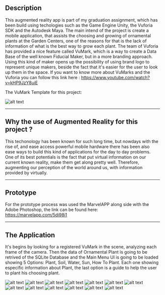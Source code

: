 ## Description

This augmented reality app is part of my graduation assignment, which has been build using techologies such as the Game Engine Unity, the Vuforia SDK and the Autodesk Maya. The main intend of the project is create a mobile application, that assists the choosing and growing of ornamental plants at the Garden Centers, one of the reasons for that is the lack of information of what is the best way to grow each plant. The team of Vuforia has provided a nice feature called VuMark, which is a way to create a Data Base of the well known Fiducial Maker, but in a more branding approach. Using this kind of maker opens up the possibility of using brand logo to represent unique makers, beside the fact that it's easier for the user to look up them in the space.
If you want to know more about VuMarks and the Vuforia you can follow this link here : https://www.youtube.com/watch?v=kHP9JzY8uiE

The VuMark Template for this project:

![alt text](https://raw.githubusercontent.com/g-mello/AR_APP_TCC/master/Images_README/VuMarkExemploArtigo.png)

____

## Why the use of Augmented Reality for this project ? 

This techonology has been known for such long time, but nowdays with the rise of, and ease access powerful mobile hardware there has been also ease ways to build this kind of applications for the day to day problems. One of its best potentials is the fact that put virtual information on our current known reality, make them get along pretty well. Therefore, augmenting our perception of the world around us, with information provided by virtually.

____

## Prototype 

For the prototype process was used the MarvelAPP along side with the Adobe Photoshop, the link can be found here: https://marvelapp.com/5di98i1


____

## The Application 

It's begins by looking for a registered VuMark in the scene, analyzing each frame of the camera. Then the data of Ornamental Plant is going to be retrived of the SQLite Database and the Main Menu UI is going to be loaded showing 5 Options: Plant, Soil, Water, Sun, How To Plant. Each one showing especific information about Plant, the last option is a guide to help the user to plant his choosing plant. 

![alt text](https://raw.githubusercontent.com/g-mello/AR_APP_TCC/master/Images_README/Intro.png=360x640)
![alt text](https://raw.githubusercontent.com/g-mello/AR_APP_TCC/master/Images_README/Select_Dropdown.png=360x640)
![alt text](https://raw.githubusercontent.com/g-mello/AR_APP_TCC/master/Images_README/Search_Marker.png)
![alt text](https://raw.githubusercontent.com/g-mello/AR_APP_TCC/master/Images_README/Menu.png)
![alt text](https://raw.githubusercontent.com/g-mello/AR_APP_TCC/master/Images_README/Plant_Info.png)
![alt text](https://raw.githubusercontent.com/g-mello/AR_APP_TCC/master/Images_README/Soil_Info.png)
![alt text](https://raw.githubusercontent.com/g-mello/AR_APP_TCC/master/Images_README/Sun.png)
![alt text](https://raw.githubusercontent.com/g-mello/AR_APP_TCC/master/Images_README/Pass01.png)
![alt text](https://raw.githubusercontent.com/g-mello/AR_APP_TCC/master/Images_README/Pass02.png)
![alt text](https://raw.githubusercontent.com/g-mello/AR_APP_TCC/master/Images_README/Pass03.png)
![alt text](https://raw.githubusercontent.com/g-mello/AR_APP_TCC/master/Images_README/Pass04.png)
![alt text](https://raw.githubusercontent.com/g-mello/AR_APP_TCC/master/Images_README/Pass05.png)
![alt text](https://raw.githubusercontent.com/g-mello/AR_APP_TCC/master/Images_README/Pass06.png)
